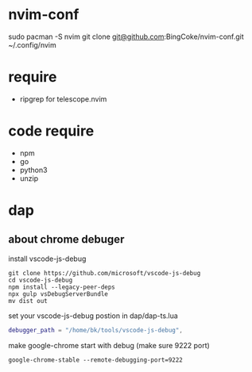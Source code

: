 # nvim-conf
sudo pacman -S nvim 
git clone git@github.com:BingCoke/nvim-conf.git ~/.config/nvim

# require

- ripgrep for telescope.nvim

# code require

- npm
- go
- python3
- unzip

# dap

## about chrome debuger

install vscode-js-debug

```shell
git clone https://github.com/microsoft/vscode-js-debug
cd vscode-js-debug
npm install --legacy-peer-deps
npx gulp vsDebugServerBundle
mv dist out
```

set your vscode-js-debug postion in dap/dap-ts.lua

```lua
debugger_path = "/home/bk/tools/vscode-js-debug",
```

make google-chrome start with debug (make sure 9222 port)

```
google-chrome-stable --remote-debugging-port=9222

```
